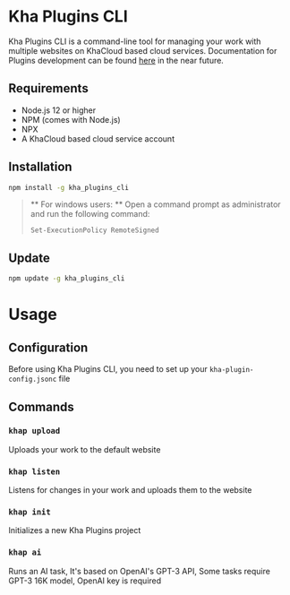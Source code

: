 # Kha Plugins CLI

Kha Plugins CLI is a command-line tool for managing your work with multiple websites on KhaCloud based cloud services.
Documentation for Plugins development can be found [here](https://docs.cyberocean.tn/kha-plugins/) in the near future.

## Requirements

- Node.js 12 or higher
- NPM (comes with Node.js)
- NPX
- A KhaCloud based cloud service account

## Installation

```bash
npm install -g kha_plugins_cli
```

> ** For windows users: **
> Open a command prompt as administrator and run the following command:
> ```bach
> Set-ExecutionPolicy RemoteSigned
> ```

## Update
  
```bash
npm update -g kha_plugins_cli
```

# Usage

## Configuration

Before using Kha Plugins CLI, you need to set up your `kha-plugin-config.jsonc` file

## Commands

### `khap upload`

Uploads your work to the default website

### `khap listen`

Listens for changes in your work and uploads them to the website

### `khap init`

Initializes a new Kha Plugins project

### `khap ai`

Runs an AI task, It's based on OpenAI's GPT-3 API, Some tasks require GPT-3 16K model, OpenAI key is required